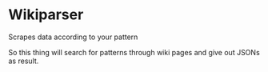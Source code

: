 # Wikiparser
Scrapes data according to your pattern


So this thing will search for patterns through wiki pages and give out JSONs as result.
